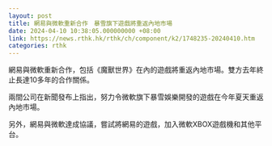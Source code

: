 ```yaml
---
layout: post
title: 網易與微軟重新合作　暴雪旗下遊戲將重返內地市場
date: 2024-04-10 10:38:05.000000000 +08:00
link: https://news.rthk.hk/rthk/ch/component/k2/1748235-20240410.htm
categories: rthk
---
```


網易與微軟重新合作，包括《魔獸世界》在內的遊戲將重返內地市場。雙方去年終止長達10多年的合作關係。

兩間公司在新聞發布上指出，努力令微軟旗下暴雪娛樂開發的遊戲在今年夏天重返內地市場。

另外，網易與微軟達成協議，嘗試將網易的遊戲，加入微軟XBOX遊戲機和其他平台。

